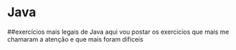 # Java
##exercícios mais legais de Java
aqui vou postar os exercicios que mais me chamaram a atenção e que mais foram dificeis 
